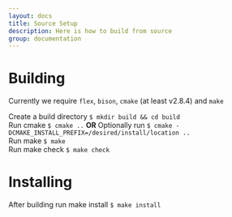 ```yaml
---
layout: docs
title: Source Setup
description: Here is how to build from source
group: documentation
---
```


# Building
Currently we require `flex`, `bison`, `cmake` (at least v2.8.4) and `make`

Create a build directory `$ mkdir build && cd build`  
Run cmake `$ cmake ..` **OR** Optionally run `$ cmake -DCMAKE_INSTALL_PREFIX=/desired/install/location ..`  
Run make `$ make`  
Run make check `$ make check` 

# Installing
After building run make install `$ make install`